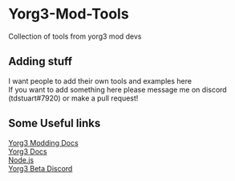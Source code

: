 # Yorg3-Mod-Tools
Collection of tools from yorg3 mod devs

## Adding stuff
I want people to add their own tools and examples here
<br>
If you want to add something here please message me on discord (tdstuart#7920) or make a pull request!

## Some Useful links
[Yorg3 Modding Docs](https://github.com/tobspr/yorg.io-3-modding-docs)
<br>
[Yorg3 Docs](https://docs.yorg3.io/)
<br>
[Node.js](https://nodejs.org/en/)
<br>
[Yorg3 Beta Discord](https://discordapp.com/invite/qDTmNWk)